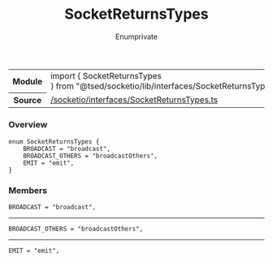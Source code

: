 
<header class="symbol-info-header"><h1 id="socketreturnstypes">SocketReturnsTypes</h1><label class="symbol-info-type-label enum">Enum</label><label class="api-type-label private" title="private">private</label></header>
<!-- summary -->
<section class="symbol-info"><table class="is-full-width"><tbody><tr><th>Module</th><td><div class="lang-typescript"><span class="token keyword">import</span> { SocketReturnsTypes }&nbsp;<span class="token keyword">from</span>&nbsp;<span class="token string">"@tsed/socketio/lib/interfaces/SocketReturnsTypes"</span></div></td></tr><tr><th>Source</th><td><a href="https://github.com/Romakita/ts-express-decorators/blob/v4.19.1/src//socketio/interfaces/SocketReturnsTypes.ts#L0-L0">/socketio/interfaces/SocketReturnsTypes.ts</a></td></tr></tbody></table></section>
<!-- overview -->


### Overview


<pre><code class="typescript-lang ">enum SocketReturnsTypes <span class="token punctuation">{</span>
    BROADCAST = "broadcast"<span class="token punctuation">,</span>
    BROADCAST_OTHERS = "broadcastOthers"<span class="token punctuation">,</span>
    EMIT = "emit"<span class="token punctuation">,</span>
<span class="token punctuation">}</span></code></pre>


<!-- Parameters -->

<!-- Description -->

<!-- Members -->







### Members



<div class="method-overview">
<pre><code class="typescript-lang ">BROADCAST = "broadcast"<span class="token punctuation">,</span></code></pre>
</div>




<hr/>



<div class="method-overview">
<pre><code class="typescript-lang ">BROADCAST_OTHERS = "broadcastOthers"<span class="token punctuation">,</span></code></pre>
</div>




<hr/>



<div class="method-overview">
<pre><code class="typescript-lang ">EMIT = "emit"<span class="token punctuation">,</span></code></pre>
</div>








